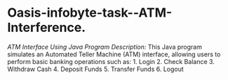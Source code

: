 # Oasis-infobyte-task--ATM-Interference.
*ATM Interface Using Java Program*  *Description:*  This Java program simulates an Automated Teller Machine (ATM) interface, allowing users to perform basic banking operations such as:  1. Login 2. Check Balance 3. Withdraw Cash 4. Deposit Funds 5. Transfer Funds 6. Logout  
